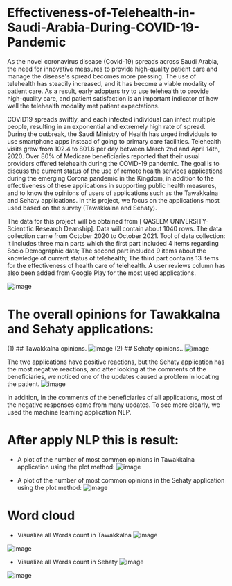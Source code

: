 # Effectiveness-of-Telehealth-in-Saudi-Arabia-During-COVID-19-Pandemic

As the novel coronavirus disease (Covid-19) spreads across Saudi Arabia, the need for innovative measures to provide high-quality patient care and manage the disease's spread becomes more pressing. The use of telehealth has steadily increased, and it has become a viable modality of patient care. As a result, early adopters try to use telehealth to provide high-quality care, and patient satisfaction is an important indicator of how well the telehealth modality met patient expectations.
     
COVID19 spreads swiftly, and each infected individual can infect multiple people, resulting in an exponential and extremely high rate of spread. During the outbreak, the Saudi Ministry of Health has urged individuals to use smartphone apps instead of going to primary care facilities. Telehealth visits grew from 102.4 to 801.6 per day between March 2nd and April 14th, 2020. Over 80% of Medicare beneficiaries reported that their usual providers offered telehealth during the COVID-19 pandemic. The goal is to discuss the current status of the use of remote health services applications  during the emerging Corona pandemic in the Kingdom, in addition to the effectiveness of these applications in supporting public health measures, and to know the opinions of users of applications such as the Tawakkalna and Sehaty applications. In this project, we focus on the applications most used based on the survey (Tawakkalna and Sehaty).
      
 The data for this project will be obtained from [ QASEEM UNIVERSITY-Scientific Research Deanship]. Data will contain about 1040 rows. 
The data collection came from October 2020 to October 2021. Tool of data collection: it includes three main parts which the first part included 4 items regarding Socio Demographic data; The second part included 9 items about the knowledge of current status of telehealth; The third part contains 13 items for the effectiveness of health care of telehealth. A user reviews column has also been added from Google Play for the most used applications.

![image](https://user-images.githubusercontent.com/50162629/143213245-d975a02f-4ab9-4bda-949d-15d120ad667b.png)

# The overall opinions for Tawakkalna and Sehaty applications:
(1) ## Tawakkalna opinions.
 ![image](https://user-images.githubusercontent.com/50162629/143214167-0532ac8a-256a-42d3-97fe-2d8357e1a473.png)
(2) ## Sehaty opinions..
![image](https://user-images.githubusercontent.com/50162629/143214326-43ea462b-d75b-4563-8c8a-2833dd1787b3.png)

The two applications have positive reactions, but the Sehaty application has the most negative reactions, and after looking at the comments of the beneficiaries, we noticed one of the updates caused a problem in locating the patient.
![image](https://user-images.githubusercontent.com/50162629/143214724-19396d05-adef-44c9-9e8d-b8cfb959adda.png)

In addition, In the comments of the beneficiaries of all applications, most of the negative responses came from many updates. To see more clearly, we used the machine learning application NLP.

# After apply NLP this is result:
-	A plot of the number of most common opinions in Tawakkalna application using the plot method:
![image](https://user-images.githubusercontent.com/50162629/143215097-0115b726-6345-4f0e-a195-d5ca36025720.png)
 
-	A plot of the number of most common opinions in the Sehaty application using the plot method:
![image](https://user-images.githubusercontent.com/50162629/143215196-b77dc606-f087-4d1d-a713-9dd56e819019.png)

# Word cloud 
-	Visualize all Words count in Tawakkalna 
![image](https://user-images.githubusercontent.com/50162629/143215396-fed1b2d9-decf-4586-b844-13427c671c34.png)

![image](https://user-images.githubusercontent.com/50162629/143215544-89e3e6b9-7ad9-4c2c-9f75-fade400f5b27.png)

-	Visualize all Words count in Sehaty
![image](https://user-images.githubusercontent.com/50162629/143215617-6baa60bb-6d85-4b6e-9a9f-736f4cecf539.png)

![image](https://user-images.githubusercontent.com/50162629/143215812-a7ceb792-580e-4ff0-a989-ae2396bad5e1.png)


 
